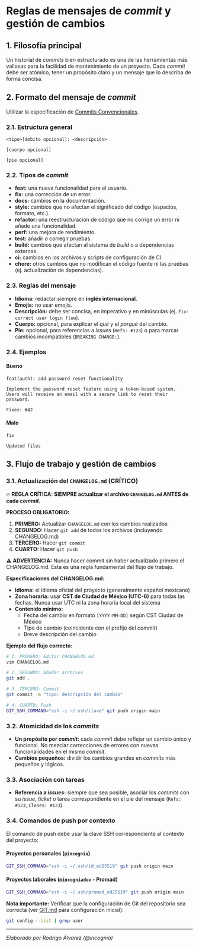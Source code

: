 # Reglas de mensajes de *commit* y gestión de cambios

## 1. Filosofía principal

Un historial de *commits* bien estructurado es una de las herramientas más valiosas para la facilidad de mantenimiento de un proyecto. Cada *commit* debe ser atómico, tener un propósito claro y un mensaje que lo describa de forma concisa.

## 2. Formato del mensaje de *commit*

Utilizar la especificación de [Commits Convencionales](https://www.conventionalcommits.org/en/v1.0.0/).

### 2.1. Estructura general

```
<tipo>[ámbito opcional]: <descripción>

[cuerpo opcional]

[pie opcional]
```

### 2.2. Tipos de *commit*

- **feat:** una nueva funcionalidad para el usuario.
- **fix:** una corrección de un error.
- **docs:** cambios en la documentación.
- **style:** cambios que no afectan el significado del código (espacios, formato, etc.).
- **refactor:** una reestructuración de código que no corrige un error ni añade una funcionalidad.
- **perf:** una mejora de rendimiento.
- **test:** añadir o corregir pruebas.
- **build:** cambios que afectan al sistema de *build* o a dependencias externas.
- **ci:** cambios en los archivos y scripts de configuración de CI.
- **chore:** otros cambios que no modifican el código fuente ni las pruebas (ej. actualización de dependencias).

### 2.3. Reglas del mensaje

- **Idioma:** redactar siempre en **inglés internacional**.
- **Emojis:** no usar emojis.
- **Descripción:** debe ser concisa, en imperativo y en minúsculas (ej. `fix: correct user login flow`).
- **Cuerpo:** opcional, para explicar el *qué* y el *porqué* del cambio.
- **Pie:** opcional, para referencias a *issues* (`Refs: #123`) o para marcar cambios incompatibles (`BREAKING CHANGE:`).

### 2.4. Ejemplos

#### Bueno

```
feat(auth): add password reset functionality

Implement the password reset feature using a token-based system.
Users will receive an email with a secure link to reset their password.

Fixes: #42
```

#### Malo

```
fix
```

```
Updated files
```

## 3. Flujo de trabajo y gestión de cambios

### 3.1. Actualización del `CHANGELOG.md` (CRÍTICO)

🔥 **REGLA CRÍTICA: SIEMPRE actualizar el archivo `CHANGELOG.md` ANTES de cada *commit*.**

**PROCESO OBLIGATORIO:**
1. **PRIMERO:** Actualizar `CHANGELOG.md` con los cambios realizados
2. **SEGUNDO:** Hacer `git add` de todos los archivos (incluyendo CHANGELOG.md)
3. **TERCERO:** Hacer `git commit`
4. **CUARTO:** Hacer `git push`

**⚠️ ADVERTENCIA:** Nunca hacer commit sin haber actualizado primero el CHANGELOG.md. Esta es una regla fundamental del flujo de trabajo.

**Especificaciones del CHANGELOG.md:**
- **Idioma:** el idioma oficial del proyecto (generalmente español mexicano)
- **Zona horaria:** usar **CST de Ciudad de México (UTC-6)** para todas las fechas. Nunca usar UTC ni la zona horaria local del sistema
- **Contenido mínimo:**
  - Fecha del cambio en formato `[YYYY-MM-DD]` según CST Ciudad de México
  - Tipo de cambio (coincidente con el prefijo del *commit*)
  - Breve descripción del cambio

**Ejemplo del flujo correcto:**
```bash
# 1. PRIMERO: Editar CHANGELOG.md
vim CHANGELOG.md

# 2. SEGUNDO: Añadir archivos
git add .

# 3. TERCERO: Commit
git commit -m "tipo: descripción del cambio"

# 4. CUARTO: Push
GIT_SSH_COMMAND="ssh -i ~/.ssh/clave" git push origin main
```

### 3.2. Atomicidad de los *commits*

- **Un propósito por *commit*:** cada *commit* debe reflejar un cambio único y funcional. No mezclar correcciones de errores con nuevas funcionalidades en el mismo *commit*.
- **Cambios pequeños:** dividir los cambios grandes en *commits* más pequeños y lógicos.

### 3.3. Asociación con tareas

- **Referencia a *issues*:** siempre que sea posible, asociar los *commits* con su *issue*, *ticket* o tarea correspondiente en el pie del mensaje (`Refs: #123`, `Closes: #123`).

### 3.4. Comandos de push por contexto

El comando de push debe usar la clave SSH correspondiente al contexto del proyecto:

#### Proyectos personales (`@incognia`)
```bash
GIT_SSH_COMMAND="ssh -i ~/.ssh/id_ed25519" git push origin main
```

#### Proyectos laborales (`@incogniadev` - Promad)
```bash
GIT_SSH_COMMAND="ssh -i ~/.ssh/promad_ed25519" git push origin main
```

**Nota importante:** Verificar que la configuración de Git del repositorio sea correcta (ver [GIT.md](./GIT.md) para configuración inicial):
```bash
git config --list | grep user
```

---

*Elaborado por Rodrigo Álvarez (@incognia)*

